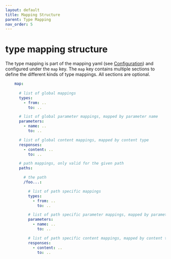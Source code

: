```yaml
---
layout: default
title: Mapping Structure
parent: Type Mapping
nav_order: 5
---
```


# type mapping structure

The type mapping is part of the mapping yaml (see [Configuration][docs-configuration]) and configured under
the `map` key. The `map` key contains multiple sections to define the different kinds of type mappings.
 All sections are optional.

```yaml
    map:
    
      # list of global mappings
      types:
        - from: ..
          to: ..

      # list of global parameter mappings, mapped by parameter name
      parameters:
        - name: ..
          to: ..

      # list of global content mappings, mapped by content type
      responses:    
        - content: ..
          to: ..

      # path mappings, only valid for the given path
      paths:

        # the path
        /foo...:

          # list of path specific mappings
          types:
            - from: ..
              to: ..

          # list of path specific parameter mappings, mapped by parameter name
          parameters:
            - name: ..
              to: ..

          # list of path specific content mappings, mapped by content type
          responses:    
            - content: ..
              to: ..

```

[docs-configuration]: /openapi-generatr-spring/generatr/configuration.html
